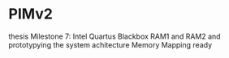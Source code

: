 # PIMv2
 thesis
Milestone 7: Intel Quartus Blackbox RAM1 and RAM2 and prototypying the system achitecture 
Memory Mapping ready
